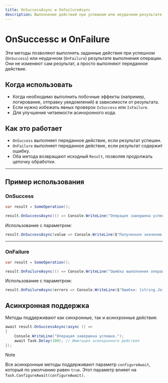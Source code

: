 ```yaml
---
title: OnSuccessAsync и OnFailureAsync
description: Выполнение действий при успешном или неудачном результате операции.
---
```


# OnSuccessc и OnFailure

Эти методы позволяют выполнять заданные действия при успешном (`OnSuccess`) или неудачном (`OnFailure`) результате выполнения операции. Они не изменяют сам результат, а просто выполняют переданное действие.

## Когда использовать

- Когда необходимо выполнить побочные эффекты (например, логирование, отправку уведомлений) в зависимости от результата.
- Если нужно избежать явных проверок `IsSuccess` или `IsFailure`.
- Для улучшения читаемости асинхронного кода.

## Как это работает

- `OnSuccess` выполняет переданное действие, если результат успешен.
- `OnFailure` выполняет переданное действие, если результат содержит ошибку.
- Оба метода возвращают исходный `Result`, позволяя продолжать цепочку обработки.

---

## Пример использования

### OnSuccess

```csharp
var result = SomeOperation();

result.OnSuccessAsync(() => Console.WriteLine("Операция завершена успешно."));
```

Использование с параметром:

```csharp
result.OnSuccessAsync(value => Console.WriteLine($"Полученное значение: {value}"));
```

---

### OnFailure

```csharp
var result = SomeOperation();

result.OnFailureAsync(() => Console.WriteLine("Ошибка выполнения операции."));
```

Использование с параметром:

```csharp
result.OnFailureAsync(errors => Console.WriteLine($"Ошибки: {string.Join(", ", errors)}"));
```

## Асинхронная поддержка

Методы поддерживают как синхронные, так и асинхронные действия:

```csharp
await result.OnSuccessAsync(async () =>
{
    Console.WriteLine("Операция завершена успешно.");
    await Task.Delay(100); // Имитация асинхронного действия
});
```

> [!NOTE]
> Все асинхронные методы поддерживают параметр `configureAwait`, который по умолчанию равен `true`. Этот параметр влияет на `Task.ConfigureAwait(configureAwait)`.
